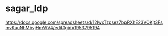 # sagar_ldp

https://docs.google.com/spreadsheets/d/12lwxTzpsez7bpRXhE23VOKjt3FsmvKuuNhMbvjHmWV4/edit#gid=1953795194
